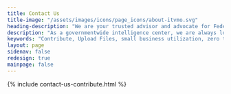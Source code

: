 ```yaml
---
title: Contact Us
title-image: "/assets/images/icons/page_icons/about-itvmo.svg"
heading-description: "We are your trusted advisor and advocate for Federal IT acquisitions."
description: "As a governmentwide intelligence center, we are always looking for internal and external contributors to help us evolve our repository of resources and data. We invite you to share your expertise, perspectives, and resources to strengthen governmentwide procurement practices. We are seeking insights, intelligence, and information to normalize the procurement of emerging technologies, boost market equity through small business utilization, enhance zero trust cybersecurity knowledge, and build a more robust software supply chain. Through this we hope to advance interoperability, mitigate risks, and improve the effectiveness of the government."
keywords: "Contribute, Upload Files, small business utilization, zero trust, cybersecurity, software supply chain, how do I contribute, data?, Share information, Ask question"
layout: page
sidenav: false
redesign: true
mainpage: false
---
```


{% include contact-us-contribute.html %}
